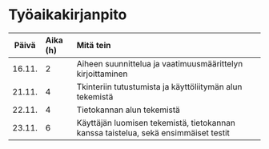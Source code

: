 # Työaikakirjanpito

|Päivä  | Aika (h) | Mitä tein|
| :----:|:-----| :-----|
|16.11.  | 2	   | Aiheen suunnittelua ja vaatimuusmäärittelyn kirjoittaminen|
|21.11.  | 4	   | Tkinteriin tutustumista ja käyttöliitymän alun tekemistä|
|22.11.  | 4	   | Tietokannan alun tekemistä|
|23.11.  | 6	   | Käyttäjän luomisen tekemistä, tietokannan kanssa taistelua, sekä ensimmäiset testit|